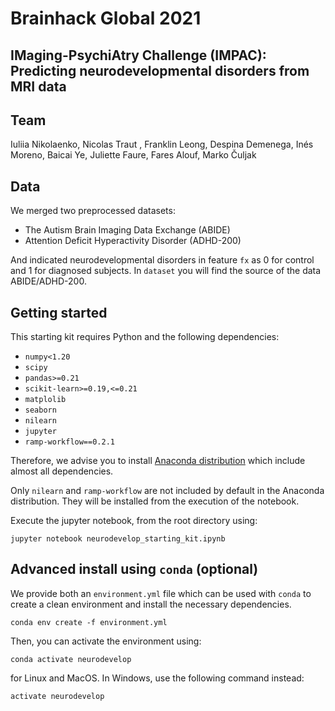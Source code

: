 # Brainhack Global 2021
## IMaging-PsychiAtry Challenge (IMPAC): Predicting neurodevelopmental disorders from MRI data

## Team
Iuliia Nikolaenko, Nicolas Traut , Franklin Leong, Despina Demenega, Inés Moreno, Baicai Ye, Juliette Faure, Fares Alouf, Marko Čuljak

## Data
We merged two preprocessed datasets:
* The Autism Brain Imaging Data Exchange (ABIDE) 
* Attention Deficit Hyperactivity Disorder (ADHD-200) 

And indicated neurodevelopmental disorders in feature `fx` as 0 for control and 1 for diagnosed subjects. In `dataset` you will find the source of the data ABIDE/ADHD-200.

## Getting started

This starting kit requires Python and the following dependencies:

* `numpy<1.20`
* `scipy`
* `pandas>=0.21`
* `scikit-learn>=0.19,<=0.21`
* `matplolib`
* `seaborn`
* `nilearn`
* `jupyter`
* `ramp-workflow==0.2.1`

Therefore, we advise you to install [Anaconda
distribution](https://www.anaconda.com/download/) which include almost all
dependencies.

Only `nilearn` and `ramp-workflow` are not included by default in the Anaconda
distribution. They will be installed from the execution of the notebook.

Execute the jupyter notebook, from the root directory using:

```
jupyter notebook neurodevelop_starting_kit.ipynb
```


## Advanced install using `conda` (optional)

We provide both an `environment.yml` file which can be used with `conda` to
create a clean environment and install the necessary dependencies.

```
conda env create -f environment.yml
```

Then, you can activate the environment using:

```
conda activate neurodevelop
```

for Linux and MacOS. In Windows, use the following command instead:

```
activate neurodevelop
```
